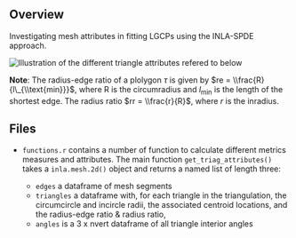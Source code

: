 ## Overview

Investigating mesh attributes in fitting LGCPs using the INLA-SPDE
approach.

![Illustration of the different triangle attributes refered to
below](README_files/figure-markdown_strict/triang_properties-1.png)

**Note**: The radius-edge ratio of a plolygon *τ* is given by
$re = \\frac{R}{l\_{\\text{min}}}$, where R is the circumradius and
*l*<sub>min</sub> is the length of the shortest edge. The radius ratio
$rr = \\frac{r}{R}$, where *r* is the inradius.

## Files

-   `functions.r` contains a number of function to calculate different
    metrics measures and attributes. The main function
    `get_triag_attributes()` takes a `inla.mesh.2d()` object and returns
    a named list of length three:

    -   `edges` a dataframe of mesh segments  
    -   `triangles` a dataframe with, for each triangle in the
        triangulation, the circumcircle and incircle radii, the
        associated centroid locations, and the radius-edge ratio &
        radius ratio,
    -   `angles` is a 3 x nvert dataframe of all triangle interior
        angles

